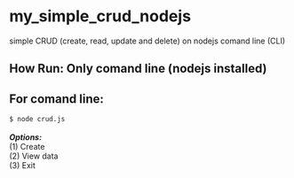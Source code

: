# my_simple_crud_nodejs
simple CRUD (create, read, update and delete) on nodejs comand line (CLI)

## How Run: Only comand line (nodejs installed)
## For comand line:
`$ node crud.js`  <br> <br>
***Options:*** <br> (1) Create <br>
              (2) View data <br>
              (3) Exit
  
